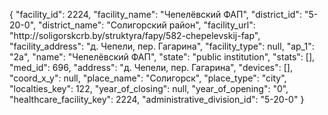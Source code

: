 {
    "facility_id": 2224,
    "facility_name": "Чепелёвский ФАП",
    "district_id": "5-20-0",
    "district_name": "Солигорский район",
    "facility_url": "http:\/\/soligorskcrb.by\/struktyra\/fapy\/582-chepelevskij-fap",
    "facility_address": "д. Чепели, пер. Гагарина",
    "facility_type": null,
    "ap_1": "2а",
    "name": "Чепелёвский ФАП",
    "state": "public institution",
    "stats": [],
    "med_id": 696,
    "address": "д. Чепели, пер. Гагарина",
    "devices": [],
    "coord_x_y": null,
    "place_name": "Солигорск",
    "place_type": "city",
    "localties_key": 122,
    "year_of_closing": null,
    "year_of_opening": "0",
    "healthcare_facility_key": 2224,
    "administrative_division_id": "5-20-0"
}